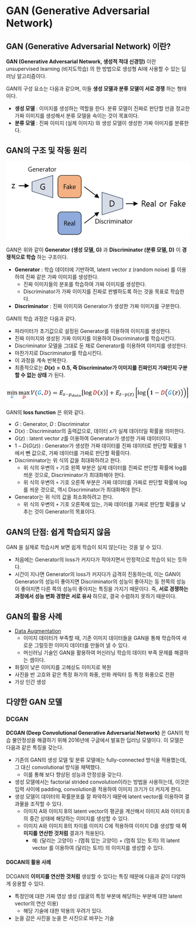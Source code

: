 # GAN (Generative Adversarial Network)

## GAN (Generative Adversarial Network) 이란?
**GAN (Generative Adversarial Network, 생성적 적대 신경망)** 이란 unsupervised learning (비지도학습) 의 한 방법으로 생성형 AI에 사용할 수 있는 딥러닝 알고리즘이다.

GAN의 구성 요소는 다음과 같으며, 이들 **생성 모델과 분류 모델이 서로 경쟁** 하는 형태이다.
* **생성 모델** : 이미지를 생성하는 역할을 한다. 분류 모델이 진짜로 판단할 만큼 정교한 가짜 이미지를 생성해서 분류 모델을 속이는 것이 목표이다.
* **분류 모델** : 진짜 이미지 (실제 이미지) 와 생성 모델이 생성한 가짜 이미지를 분류한다.

## GAN의 구조 및 작동 원리

![GAN의 구조](./images/GAN_0.PNG)

GAN은 위와 같이 **Generator (생성 모델, G)** 과 **Discriminator (분류 모델, D)** 이 **경쟁적으로 학습** 하는 구조이다.
* **Generator** : 학습 데이터에 기반하여, latent vector z (random noise) 를 이용하여 진짜 같은 가짜 이미지를 생성한다.
  * 진짜 이미지들의 분포를 학습하여 가짜 이미지를 생성한다.
  * Discriminator가 가짜 이미지를 진짜로 판별하도록 하는 것을 목표로 학습한다.
* **Discriminator** : 진짜 이미지와 Generator가 생성한 가짜 이미지를 구분한다.

GAN의 학습 과정은 다음과 같다.
* 파라미터가 초기값으로 설정된 Generator를 이용하여 이미지를 생성한다.
* 진짜 이미지와 생성된 가짜 이미지를 이용하여 Discriminator를 학습시킨다.
* Discriminator 모델을 그대로 둔 채로 Generator를 이용하여 이미지를 생성한다.
* 마찬가지로 Discriminator를 학습시킨다.
* 이 과정을 계속 반복한다.
* 최종적으로는 **$D(x) = 0.5$, 즉 Discriminator가 이미지를 진짜인지 가짜인지 구분할 수 없는 상태** 가 된다.

![GAN의 Loss Function](./images/GAN_1.PNG)

GAN의 **loss function** 은 위와 같다.
* $G$ : Generator, $D$ : Discriminator
* $D(x)$ : Discriminator의 출력값으로, 데이터 $x$가 실제 데이터일 확률을 의미한다.
* $G(z)$ : latent vector $z$를 이용하여 Generator가 생성한 가짜 데이터이다.
* $1 - D(G(z))$ : Generator가 생성한 가짜 데이터를 진짜 데이터로 판단할 확률을 1에서 뺀 값으로, 가짜 데이터를 가짜로 판단할 확률이다.
* Discriminator는 위 식의 값을 최대화하려고 한다.
  * 위 식의 우변의 ```+``` 기호 왼쪽 부분은 실제 데이터를 진짜로 판단할 확률에 log를 씌운 것으로, Discriminator가 최대화해야 한다.
  * 위 식의 우변의 ```+``` 기호 오른쪽 부분은 가짜 데이터를 가짜로 판단할 확률에 log를 씌운 것으로, 역시 Discriminator가 최대화해야 한다.
* Generator는 위 식의 값을 최소화하려고 한다.
  * 위 식의 우변의 ```+``` 기호 오른쪽에 있는, 가짜 데이터를 가짜로 판단할 확률을 낮추는 것이 Generator의 목표이다.

## GAN의 단점: 쉽게 학습되지 않음
GAN 을 실제로 학습시켜 보면 쉽게 학습이 되지 않는다는 것을 알 수 있다.
* 처음에는 Generator의 loss가 커지다가 작아지면서 안정적으로 학습이 되는 듯하다.
* 시간이 지나면 Generator의 loss가 커지다가 급격히 진동하는데, 이는 GAN이 Generator의 성능이 좋아지면 Discriminator의 성능이 좋아지는 등 한쪽의 성능이 좋아지면 다른 쪽의 성능이 좋아지는 특징을 가지기 때문이다. 즉, **서로 경쟁하는 과정에서 성능 변화 경향은 서로 유사** 하므로, 결국 수렴하지 못하기 때문이다.

## GAN의 활용 사례
* [Data Augmentation](https://github.com/WannaBeSuperteur/AI-study/blob/main/Image%20Processing/Basics_Image%20Augmentation.md)
  * 이미지 데이터가 부족할 때, 기존 이미지 데이터들을 GAN을 통해 학습하여 새로운 그럴듯한 이미지 데이터를 만들어 낼 수 있다.
  * 머신러닝 기술인 GAN을 활용하여 머신러닝 학습의 데이터 부족 문제를 해결하는 셈이다.
* 화질이 낮은 이미지를 고해상도 이미지로 복원
* 사진을 반 고흐와 같은 특정 화가의 화풍, 만화 캐릭터 등 특정 화풍으로 전환
* 가상 인간 생성

## 다양한 GAN 모델

### DCGAN
**DCGAN (Deep Convolutional Generative Adversarial Network)** 은 GAN의 학습 불안정성을 해결하기 위해 2016년에 구글에서 발표한 딥러닝 모델이다. 이 모델은 다음과 같은 특징을 갖는다.
* 기존의 GAN의 생성 모델 및 분류 모델에는 fully-connected 방식을 적용했는데, 그 대신 convolutional 방식을 채택했다.
  * 이를 통해 보다 향상된 성능과 안정성을 갖는다.
* 생성 모델에서는 factorial strided convolution이라는 방법을 사용하는데, 이것은 입력 사이에 padding, convolution을 적용하여 이미지 크기가 더 커지게 한다.
* 생성 모델이 데이터의 확률분포를 잘 파악하기 때문에 latent vector를 이용하여 결과물을 조작할 수 있다.
  * 이미지 A와 이미지 B의 latent vector의 평균을 계산해서 이미지 A와 이미지 B의 중간 상태에 해당하는 이미지를 생성할 수 있다.
  * 이미지 A와 이미지 B의 차이를 이미지 C에 적용하여 이미지 D를 생성할 때 **이미지를 연산한 것처럼** 결과가 적용된다.
    * 예: (달리는 고양이) - (멈춰 있는 고양이) + (멈춰 있는 토끼) 의 latent vector 를 이용하여 (달리는 토끼) 의 이미지를 생성할 수 있다.

#### DGCAN의 활용 사례
DCGAN의 **이미지를 연산한 것처럼** 생성할 수 있다는 특징 때문에 다음과 같이 다양하게 응용할 수 있다.
* 특정인에 대한 가짜 영상 생성 (얼굴의 특정 부분에 해당하는 부분에 대한 latent vector의 연산 이용)
  * 해당 기술에 대한 악용의 우려가 있다.
* 눈을 감은 사진을 눈을 뜬 사진으로 바꾸는 기술
